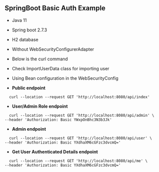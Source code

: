 ## SpringBoot Basic Auth Example 

- Java 11
- Spring boot 2.7.3
- H2 database
- Without WebSecurityConfigurerAdapter 
- Below is the curl command
- Check ImportUserData class for importing user
- Using Bean configuration in the WebSecurityConfig


- **Public endpoint**

```http
  curl --location --request GET 'http://localhost:8080/api/index'
```

- **User/Admin Role endpoint**

```http
  curl --location --request GET 'http://localhost:8080/api/admin' \
--header 'Authorization: Basic YWxpOnBhc3N3b3Jk'
```

- **Admin endpoint**

```http
  curl --location --request GET 'http://localhost:8080/api/user' \
--header 'Authorization: Basic YXdhaXM6cGFzc3dvcmQ='
```

- **Get User Authenticated Details endpoint**

```http
  curl --location --request GET 'http://localhost:8080/api/me' \
--header 'Authorization: Basic YXdhaXM6cGFzc3dvcmQ='
```

